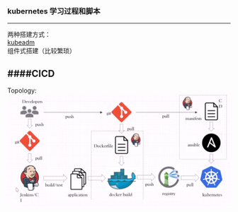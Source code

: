### kubernetes 学习过程和脚本
***

两种搭建方式：  
[kubeadm](https://github.com/king131/kubernetes/tree/master/kubeadm)  
组件式搭建（比较繁琐）  

####CICD
---
Topology:
![topology](https://github.com/king131/kubernetes/blob/master/kubeadm/images/CICD.png)		
